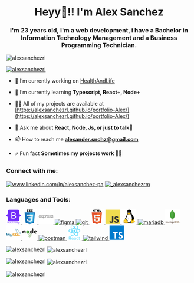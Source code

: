 <h1 align="center">Heyy🎃!! I'm Alex Sanchez</h1>
<h3 align="center">I'm 23 years old, I'm a web development, i have a Bachelor in Information Technology Management and a Business Programming Technician.</h3>

<p align="left"> <img src="https://komarev.com/ghpvc/?username=alexsanchezrl&label=Profile%20views&color=0e75b6&style=flat" alt="alexsanchezrl" /> </p>

<p align="left"> <a href="https://github.com/ryo-ma/github-profile-trophy"><img src="https://github-profile-trophy.vercel.app/?username=alexsanchezrl" alt="alexsanchezrl" /></a> </p>

- 🔭 I’m currently working on [HealthAndLife](https://alexsanchezrl.github.io/H-L_landingPage/)

- 🌱 I’m currently learning **Typescript, React+, Node+**

- 👨‍💻 All of my projects are available at [https://alexsanchezrl.github.io/portfolio-Alex/](https://alexsanchezrl.github.io/portfolio-Alex/)

- 💬 Ask me about **React, Node, Js, or just to talk🎃**

- 📫 How to reach me **alexander.snchz@gmail.com**

- ⚡ Fun fact **Sometimes my projects work 🫴🏻**

<h3 align="left">Connect with me:</h3>
<p align="left">
<a href="https://linkedin.com/in/www.linkedin.com/in/alexsanchez-pa" target="blank"><img align="center" src="https://raw.githubusercontent.com/rahuldkjain/github-profile-readme-generator/master/src/images/icons/Social/linked-in-alt.svg" alt="www.linkedin.com/in/alexsanchez-pa" height="30" width="40" /></a>
<a href="https://instagram.com/_alexsanchezrm" target="blank"><img align="center" src="https://raw.githubusercontent.com/rahuldkjain/github-profile-readme-generator/master/src/images/icons/Social/instagram.svg" alt="_alexsanchezrm" height="30" width="40" /></a>
</p>

<h3 align="left">Languages and Tools:</h3>
<p align="left"> <a href="https://getbootstrap.com" target="_blank" rel="noreferrer"> <img src="https://raw.githubusercontent.com/devicons/devicon/master/icons/bootstrap/bootstrap-plain-wordmark.svg" alt="bootstrap" width="40" height="40"/> </a> <a href="https://www.w3schools.com/css/" target="_blank" rel="noreferrer"> <img src="https://raw.githubusercontent.com/devicons/devicon/master/icons/css3/css3-original-wordmark.svg" alt="css3" width="40" height="40"/> </a> <a href="https://expressjs.com" target="_blank" rel="noreferrer"> <img src="https://raw.githubusercontent.com/devicons/devicon/master/icons/express/express-original-wordmark.svg" alt="express" width="40" height="40"/> </a> <a href="https://www.figma.com/" target="_blank" rel="noreferrer"> <img src="https://www.vectorlogo.zone/logos/figma/figma-icon.svg" alt="figma" width="40" height="40"/> </a> <a href="https://git-scm.com/" target="_blank" rel="noreferrer"> <img src="https://www.vectorlogo.zone/logos/git-scm/git-scm-icon.svg" alt="git" width="40" height="40"/> </a> <a href="https://www.w3.org/html/" target="_blank" rel="noreferrer"> <img src="https://raw.githubusercontent.com/devicons/devicon/master/icons/html5/html5-original-wordmark.svg" alt="html5" width="40" height="40"/> </a> <a href="https://developer.mozilla.org/en-US/docs/Web/JavaScript" target="_blank" rel="noreferrer"> <img src="https://raw.githubusercontent.com/devicons/devicon/master/icons/javascript/javascript-original.svg" alt="javascript" width="40" height="40"/> </a> <a href="https://www.linux.org/" target="_blank" rel="noreferrer"> <img src="https://raw.githubusercontent.com/devicons/devicon/master/icons/linux/linux-original.svg" alt="linux" width="40" height="40"/> </a> <a href="https://mariadb.org/" target="_blank" rel="noreferrer"> <img src="https://www.vectorlogo.zone/logos/mariadb/mariadb-icon.svg" alt="mariadb" width="40" height="40"/> </a> <a href="https://www.mongodb.com/" target="_blank" rel="noreferrer"> <img src="https://raw.githubusercontent.com/devicons/devicon/master/icons/mongodb/mongodb-original-wordmark.svg" alt="mongodb" width="40" height="40"/> </a> <a href="https://www.mysql.com/" target="_blank" rel="noreferrer"> <img src="https://raw.githubusercontent.com/devicons/devicon/master/icons/mysql/mysql-original-wordmark.svg" alt="mysql" width="40" height="40"/> </a> <a href="https://nodejs.org" target="_blank" rel="noreferrer"> <img src="https://raw.githubusercontent.com/devicons/devicon/master/icons/nodejs/nodejs-original-wordmark.svg" alt="nodejs" width="40" height="40"/> </a> <a href="https://postman.com" target="_blank" rel="noreferrer"> <img src="https://www.vectorlogo.zone/logos/getpostman/getpostman-icon.svg" alt="postman" width="40" height="40"/> </a> <a href="https://reactjs.org/" target="_blank" rel="noreferrer"> <img src="https://raw.githubusercontent.com/devicons/devicon/master/icons/react/react-original-wordmark.svg" alt="react" width="40" height="40"/> </a> <a href="https://tailwindcss.com/" target="_blank" rel="noreferrer"> <img src="https://www.vectorlogo.zone/logos/tailwindcss/tailwindcss-icon.svg" alt="tailwind" width="40" height="40"/> </a> <a href="https://www.typescriptlang.org/" target="_blank" rel="noreferrer"> <img src="https://raw.githubusercontent.com/devicons/devicon/master/icons/typescript/typescript-original.svg" alt="typescript" width="40" height="40"/> </a> </p>

<p><img align="left" src="https://github-readme-stats.vercel.app/api/top-langs?username=alexsanchezrl&show_icons=true&locale=en&layout=compact" alt="alexsanchezrl" /></p>

<p>&nbsp;<img align="center" src="https://github-readme-stats.vercel.app/api?username=alexsanchezrl&show_icons=true&locale=en" alt="alexsanchezrl" /></p>

<p><img align="left" src="https://github-readme-stats.vercel.app/api/top-langs?username=alexsanchezrl&show_icons=true&locale=en&layout=compact" alt="alexsanchezrl" /></p>

<p>&nbsp;<img align="center" src="https://github-readme-stats.vercel.app/api?username=alexsanchezrl&show_icons=true&locale=en" alt="alexsanchezrl" /></p>

<p><img align="center" src="https://github-readme-streak-stats.herokuapp.com/?user=alexsanchezrl&" alt="alexsanchezrl" /></p>
